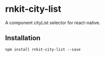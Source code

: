 # rnkit-city-list
A component cityList selector for react-native.
## Installation

```
npm install rnkit-city-list --save
```
